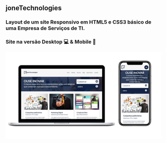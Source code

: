 ## joneTechnologies
### Layout de um site Responsivo em HTML5 e CSS3 básico de uma Empresa de Serviços de TI.
### Site na versão Desktop :computer: & Mobile :iphone:
![joneShop](https://github.com/JoneBulande/joneTechnologies/blob/master/img/responsive-mockup.jpg)
